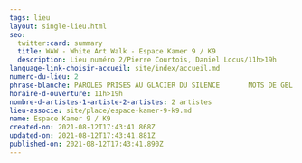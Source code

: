 ```yaml
---
tags: lieu
layout: single-lieu.html
seo:
  twitter:card: summary
  title: WAW - White Art Walk - Espace Kamer 9 / K9
  description: Lieu numéro 2/Pierre Courtois, Daniel Locus/11h>19h
language-link-choisir-accueil: site/index/accueil.md
numero-du-lieu: 2
phrase-blanche: PAROLES PRISES AU GLACIER DU SILENCE       MOTS DE GEL QUI CHAUFFENT MES LARMES
horaire-d-ouverture: 11h>19h
nombre-d-artistes-1-artiste-2-artistes: 2 artistes
lieu-associe: site/place/espace-kamer-9-k9.md
name: Espace Kamer 9 / K9
created-on: 2021-08-12T17:43:41.868Z
updated-on: 2021-08-12T17:43:41.881Z
published-on: 2021-08-12T17:43:41.890Z
---
```

